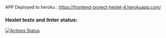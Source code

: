 APP Deployed to heroku : https://frontend-project-hexlet-4.herokuapp.com/
### Hexlet tests and linter status:
[![Actions Status](https://github.com/IamSoPrada/dom-react-redux-project-lvl4/workflows/hexlet-check/badge.svg)](https://github.com/IamSoPrada/dom-react-redux-project-lvl4/actions)

